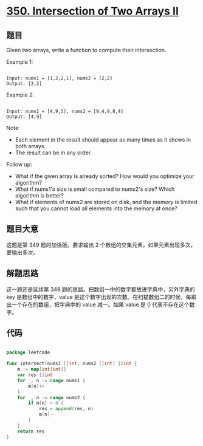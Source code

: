 # [350. Intersection of Two Arrays II](https://leetcode.com/problems/intersection-of-two-arrays-ii/)

## 题目

Given two arrays, write a function to compute their intersection.



Example 1:

```

Input: nums1 = [1,2,2,1], nums2 = [2,2]
Output: [2,2]

```

Example 2:

```

Input: nums1 = [4,9,5], nums2 = [9,4,9,8,4]
Output: [4,9]

```

Note:

- Each element in the result should appear as many times as it shows in both arrays.
- The result can be in any order.


Follow up:

- What if the given array is already sorted? How would you optimize your algorithm?
- What if nums1's size is small compared to nums2's size? Which algorithm is better?
- What if elements of nums2 are stored on disk, and the memory is limited such that you cannot load all elements into the memory at once?

## 题目大意

这题是第 349 题的加强版。要求输出 2 个数组的交集元素，如果元素出现多次，要输出多次。

## 解题思路

这一题还是延续第 349 题的思路。把数组一中的数字都放进字典中，另外字典的 key 是数组中的数字，value 是这个数字出现的次数。在扫描数组二的时候，每取出一个存在的数组，把字典中的 value 减一。如果 value 是 0 代表不存在这个数字。





## 代码

```go

package leetcode

func intersect(nums1 []int, nums2 []int) []int {
	m := map[int]int{}
	var res []int
	for _, n := range nums1 {
		m[n]++
	}
	for _, n := range nums2 {
		if m[n] > 0 {
			res = append(res, n)
			m[n]--
		}
	}
	return res
}

```